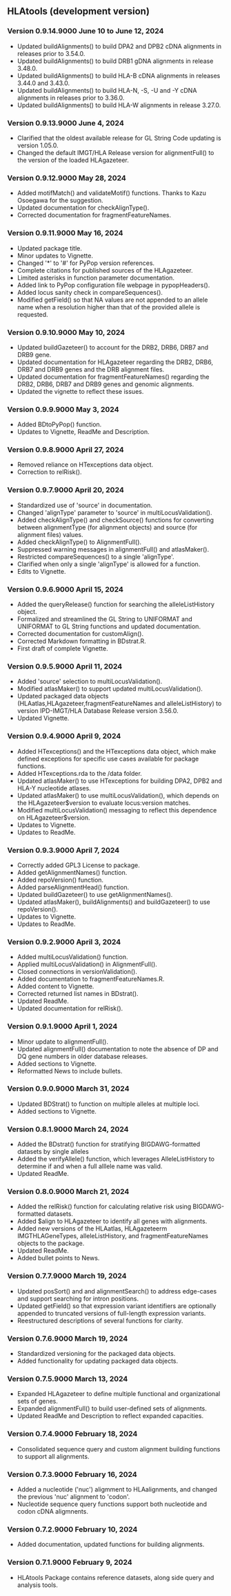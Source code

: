 ## HLAtools (development version)

### Version 0.9.14.9000 June 10 to June 12, 2024

- Updated buildAlignments() to build DPA2 and DPB2 cDNA alignments in releases prior to 3.54.0.
- Updated buildAlignments() to build DRB1 gDNA alignments in release 3.48.0.
- Updated buildAlignments() to build HLA-B cDNA alignments in releases 3.44.0 and 3.43.0.
- Updated buildAlignments() to build HLA-N, -S, -U and -Y cDNA alignments in releases prior to 3.36.0.
- Updated buildAlignments() to build HLA-W alignments in release 3.27.0.

### Version 0.9.13.9000 June 4, 2024

- Clarified that the oldest available release for GL String Code updating is version 1.05.0.
- Changed the default IMGT/HLA Release version for alignmentFull() to the version of the loaded HLAgazeteer.

### Version 0.9.12.9000 May 28, 2024

- Added motifMatch() and validateMotif() functions. Thanks to Kazu Osoegawa for the suggestion.
- Updated documentation for checkAlignType().
- Corrected documentation for fragmentFeatureNames.

### Version 0.9.11.9000 May 16, 2024

- Updated package title.
- Minor updates to Vignette.
- Changed '*' to '#' for PyPop version references.
- Complete citations for published sources of the HLAgazeteer.
- Limited asterisks in function parameter documentation.
- Added link to PyPop configuration file webpage in pypopHeaders().
- Added locus sanity check in compareSequences().
- Modified getField() so that NA values are not appended to an allele name when a resolution higher than that of the provided allele is requested.

### Version 0.9.10.9000 May 10, 2024 

- Updated buildGazeteer() to account for the DRB2, DRB6, DRB7 and DRB9 gene.
- Updated documentation for HLAgazeteer regarding the DRB2, DRB6, DRB7 and DRB9 genes and the DRB alignment files. 
- Updated documentation for fragmentFeatureNames() regarding the DRB2, DRB6, DRB7 and DRB9 genes and genomic alignments.
- Updated the vignette to reflect these issues.

### Version 0.9.9.9000 May 3, 2024 

- Added BDtoPyPop() function.
- Updates to Vignette, ReadMe and Description.

### Version 0.9.8.9000 April 27, 2024

- Removed reliance on HTexceptions data object.
- Correction to relRisk().

### Version 0.9.7.9000 April 20, 2024

- Standardized use of 'source' in documentation. 
- Changed 'alignType' parameter to 'source' in multiLocusValidation().
- Added checkAlignType() and checkSource() functions for converting between alignmentType (for alignment objects) and source (for alignment files) values.
- Added checkAlignType() to AlignmentFull().
- Suppressed warning messages in alignmentFull() and atlasMaker().
- Restricted compareSequences() to a single 'alignType'.
- Clarified when only a single 'alignType' is allowed for a function.
- Edits to Vignette.

### Version 0.9.6.9000 April 15, 2024

- Added the queryRelease() function for searching the alleleListHistory object.
- Formalized and streamlined the GL String to UNIFORMAT and UNIFORMAT to GL String functions and updated documentation.
- Corrected documentation for customAlign().
- Corrected Markdown formatting in BDstrat.R.
- First draft of complete Vignette.

### Version 0.9.5.9000 April 11, 2024

- Added 'source' selection to multiLocusValidation().
- Modified atlasMaker() to support updated multiLocusValidation().
- Updated packaged data objects (HLAatlas,HLAgazeteer,fragmentFeatureNames and alleleListHistory) to version IPD-IMGT/HLA Database Release version 3.56.0.
- Updated Vignette.

### Version 0.9.4.9000 April 9, 2024

- Added HTexceptions() and the HTexceptions data object, which make defined exceptions for specific use cases available for package functions. 
- Added HTexceptions.rda to the /data folder. 
- Updated atlasMaker() to use HTexceptions for building DPA2, DPB2 and HLA-Y nucleotide atlases.
- Updated atlasMaker() to use multiLocusValidation(), which depends on the HLAgazeteer$version to evaluate locus:version matches. 
- Modified multiLocusValidation() messaging to reflect this dependence on HLAgazeteer$version.
- Updates to Vignette.
- Updates to ReadMe.

### Version 0.9.3.9000 April 7, 2024

- Correctly added GPL3 License to package.
- Added getAlignmentNames() function.
- Added repoVersion() function.
- Added parseAlignmentHead() function.
- Updated buildGazeteer() to use getAlignmentNames().
- Updated atlasMaker(), buildAlignments() and buildGazeteer() to use repoVersion().
- Updates to Vignette.
- Updates to ReadMe.

### Version 0.9.2.9000 April 3, 2024

- Added multiLocusValidation() function.
- Applied multiLocusValidation() in AlignmentFull().
- Closed connections in versionValidation().
- Added documentation to fragmentFeatureNames.R.
- Added content to Vignette.
- Corrected returned list names in BDstrat().
- Updated ReadMe.
- Updated documentation for relRisk().

### Version 0.9.1.9000 April 1, 2024

- Minor update to alignmentFull().
- Updated alignmentFull() documentation to note the absence of DP and DQ gene numbers in older database releases.
- Added sections to Vignette.
- Reformatted News to include bullets.

### Version 0.9.0.9000 March 31, 2024

- Updated BDStrat() to function on multiple alleles at multiple loci. 
- Added sections to Vignette.

### Version 0.8.1.9000 March 24, 2024

- Added the BDstrat() function for stratifying BIGDAWG-formatted datasets by single alleles 
- Added the verifyAllele() function, which leverages AlleleListHistory to determine if and when a full alllele name was valid.
- Updated ReadMe.

### Version 0.8.0.9000 March 21, 2024

- Added the relRisk() function for calculating relative risk using BIGDAWG-formatted datasets.
- Added $align to HLAgazeteer to identify all genes with alignments.
- Added new versions of the HLAatlas, HLAgazeteerm IMGTHLAGeneTypes, alleleListHistory, and fragmentFeatureNames objects to the package.
- Updated ReadMe.
- Added bullet points to News.

### Version 0.7.7.9000 March 19, 2024

- Updated posSort() and and alignmentSearch() to address edge-cases and support searching for intron positions.
- Updated getField() so that expression variant identifiers are optionally appended to truncated versions of full-length expression variants.
- Reestructured descriptions of several functions for clarity. 

### Version 0.7.6.9000 March 19, 2024

- Standardized versioning for the packaged data objects.  
- Added functionality for updating packaged data objects.  

### Version 0.7.5.9000 March 13, 2024

- Expanded HLAgazeteer to define multiple functional and organizational sets of genes.  
- Expanded alignmentFull() to build user-defined sets of alignments.   
- Updated ReadMe and Description to reflect expanded capacities.  

### Version 0.7.4.9000 February 18, 2024

- Consolidated sequence query and custom alignment building functions to support all alignments.  

### Version 0.7.3.9000 February 16, 2024

- Added a nucleotide ('nuc') aligmment to HLAalignments, and changed the previous 'nuc' alignment to 'codon'.  
- Nucleotide sequence query functions support both nucleotide and codon cDNA aligmnents.  

### Version 0.7.2.9000 February 10, 2024

- Added documentation, updated functions for building alignments.  
  
### Version 0.7.1.9000 February 9, 2024

- HLAtools Package contains reference datasets, along side query and analysis tools.  
